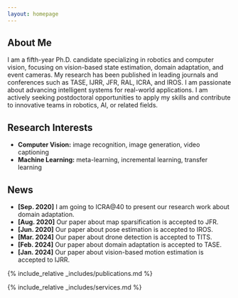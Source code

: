 ```yaml
---
layout: homepage
---
```


## About Me

I am a fifth-year Ph.D. candidate specializing in robotics and computer vision, focusing on vision-based state estimation, domain adaptation, and event cameras. My research has been published in leading journals and conferences such as TASE, IJRR, JFR, RAL, ICRA, and IROS. I am passionate about advancing intelligent systems for real-world applications. I am actively seeking postdoctoral opportunities to apply my skills and contribute to innovative teams in robotics, AI, or related fields.

## Research Interests

- **Computer Vision:** image recognition, image generation, video captioning
- **Machine Learning:** meta-learning, incremental learning, transfer learning

## News

- **[Sep. 2020]** I am going to ICRA@40 to present our research work about domain adaptation.
- **[Aug. 2020]** Our paper about map sparsification is accepted to JFR.
- **[Jun. 2020]** Our paper about pose estimation is accepted to IROS.
- **[Mar. 2024]** Our paper about drone detection is accepted to TITS.
- **[Feb. 2024]** Our paper about domain adaptation is accepted to TASE.
- **[Jan. 2024]** Our paper about vision-based motion estimation is accepted to IJRR.

{% include_relative _includes/publications.md %}

{% include_relative _includes/services.md %}
